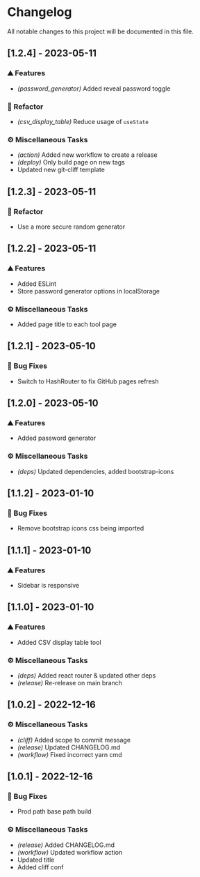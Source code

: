 # Changelog

All notable changes to this project will be documented in this file.

## [1.2.4] - 2023-05-11

### ⛰️  Features

- *(password_generator)* Added reveal password toggle

### 🚜 Refactor

- *(csv_display_table)* Reduce usage of `useState`

### ⚙️ Miscellaneous Tasks

- *(action)* Added new workflow to create a release
- *(deploy)* Only build page on new tags
- Updated new git-cliff template

## [1.2.3] - 2023-05-11

### 🚜 Refactor

- Use a more secure random generator

## [1.2.2] - 2023-05-11

### ⛰️  Features

- Added ESLint
- Store password generator options in localStorage

### ⚙️ Miscellaneous Tasks

- Added page title to each tool page

## [1.2.1] - 2023-05-10

### 🐛 Bug Fixes

- Switch to HashRouter to fix GitHub pages refresh

## [1.2.0] - 2023-05-10

### ⛰️  Features

- Added password generator

### ⚙️ Miscellaneous Tasks

- *(deps)* Updated dependencies, added bootstrap-icons

## [1.1.2] - 2023-01-10

### 🐛 Bug Fixes

- Remove bootstrap icons css being imported

## [1.1.1] - 2023-01-10

### ⛰️  Features

- Sidebar is responsive

## [1.1.0] - 2023-01-10

### ⛰️  Features

- Added CSV display table tool

### ⚙️ Miscellaneous Tasks

- *(deps)* Added react router & updated other deps
- *(release)* Re-release on main branch

## [1.0.2] - 2022-12-16

### ⚙️ Miscellaneous Tasks

- *(cliff)* Added scope to commit message
- *(release)* Updated CHANGELOG.md
- *(workflow)* Fixed incorrect yarn cmd

## [1.0.1] - 2022-12-16

### 🐛 Bug Fixes

- Prod path base path build

### ⚙️ Miscellaneous Tasks

- *(release)* Added CHANGELOG.md
- *(workflow)* Updated workflow action
- Updated title
- Added cliff conf

<!-- generated by git-cliff -->
